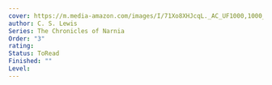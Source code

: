 ```yaml
---
cover: https://m.media-amazon.com/images/I/71Xo8XHJcqL._AC_UF1000,1000_QL80_.jpg
author: C. S. Lewis
Series: The Chronicles of Narnia
Order: "3"
rating: 
Status: ToRead
Finished: ""
Level:
---
```








